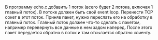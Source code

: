 В программу echo.c добавить 1 поток (всего будет 2 потока, включая 1 главный поток).
В потоке должен быть свой event loop. Перенести TCP сокет в этот поток.
Приняв пакет, нужно переслать его на обработку в главный поток.
Главный поток должен что-то сделать с пакетом, например перевернуть все данные в нем задом наперед.
После этого пакет передается обратно в поток и там отсылается обратно клиенту.

